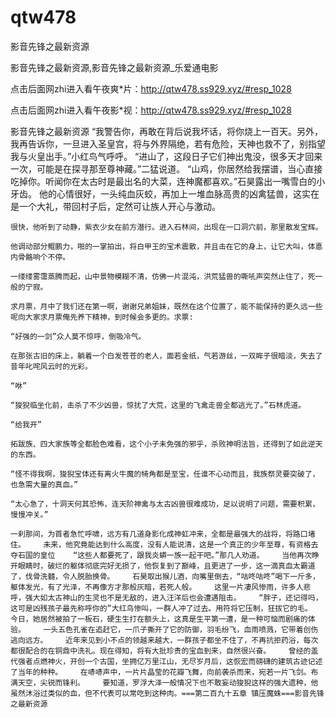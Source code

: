 # qtw478
影音先锋之最新资源

影音先锋之最新资源,影音先锋之最新资源_乐爱通电影

点击后面网zhi进入看午夜爽*片：http://qtw478.ss929.xyz/#resp_1028

点击后面网zhi进入看午夜影*视：http://qtw478.ss929.xyz/#resp_1028

影音先锋之最新资源    “我警告你，再敢在背后说我坏话，将你烧上一百天。另外，我再告诉你，一旦进入圣皇宫，将与外界隔绝，若有危险，天神也救不了，别指望我与火皇出手。”小红鸟气呼呼。    “进山了，这段日子它们神出鬼没，很多天才回来一次，可能是在探寻那至尊神藏。”二猛说道。    “山鸡，你居然给我摆谱，当心直接吃掉你。听闻你在太古时是最出名的大菜，连神魔都喜欢。”石昊露出一嘴雪白的小牙齿。    他的心情很好，一头纯血灰蛟，再加上一堆血脉高贵的凶禽猛兽，这实在是一个大礼，带回村子后，定然可让族人开心与激动。

    很快，他听到了动静，紫衣少女在前方潜行。进入石林间，出现在一口洞穴前，那里散发宝辉。

    他调动部分鲲鹏力，啪的一掌拍出，将白甲王的宝术震散，并且击在它的身上，让它大叫，体悳内骨骼响个不停。

    一缕缕雾霭蒸腾而起，山中景物模糊不清，仿佛一片混沌，洪荒猛兽的嘶吼声突然止住了，死一般的宁寂。

    求月票，月中了我们还在第一啊，谢谢兄弟姐妹，既然在这个位置了，能不能保持的更久远一些呢向大家求月票俺先养下精神，到时候会多更的。求票:

    “好强的一剑”众人莫不惊呼，倒吸冷气。

    在那张古旧的床上，躺着一个白发苍苍的老人，面若金纸，气若游丝，一双眸子很暗淡，失去了昔年叱咤风云时的光彩。

    “咻”

    “狻猊临坐化前，击杀了不少凶兽，惊扰了大荒，这里的飞禽走兽全都逃光了。”石林虎道。

    “给我开”

    拓跋族、四大家族等全都脸色难看，这个小子未免强的邪乎，杀败神明法旨，还得到了如此逆天的东西。

    “怪不得我啊，狻猊宝体还有离火牛魔的犄角都是至宝，任谁不心动而且，我族祭灵要突破了，也急需大量的真血。”

    “太心急了，十洞天何其恐怖，连天阶神禽与太古凶兽很难成功，足以说明了问题，需要积累，慢慢冲关。”

    一刹那间，为首者急忙呼啸，远方有几道身影化成神虹冲来，全都是最强大的战将，将路口堵住。    未来，他究竟能达到什么高度，没有人能说清，这是一个真正的少年至尊，有资格去夺石国的皇位    “这些人都要死了，跟我炎蟒一族一起干吧。”那几人劝道。    当他再次睁开眼睛时，破烂的躯体彻底完好无损了，他恢复到了巅峰，且更进了一步，这一滴真血太霸道了，伐骨洗髓，令人脱胎换骨。    石昊取出猴儿酒，向嘴里倒去，“咕咚咕咚”喝下一斤多，躯体发光，有了光泽，不再像方才那般灰暗，若死人般。    这里一片凄风惨雨，许多人悲呼，强大如太古神山的生灵也不是无敌的，进入汪洋后也会遭遇阻击。    “胖子，还记得吗，这可是凶残孩子最先称呼你的”大红鸟惨叫，一群人冲了过去。用符将它压制，狂拔它的毛。    今日，她居然被拍了一板石，硬生生打在额头上，这真是生平第一遭，是一种可恼而剧痛的体验。    一头五色孔雀在追赶它，一爪子撕开了它的防御，羽毛纷飞，血雨喷溅，它带着创伤逃向远方。    近年来见到小不点的领越来越大，一群孩子都坐不住了，不再抗拒药浴，每次都很配合的在铜鼎中洗礼。现在得知，将有大批珍贵的宝血到来，自然很兴奋。    曾经的盖代强者点燃神火，开创一个古国，坐拥亿万里江山，无尽岁月后，这恢宏而磅礴的建筑古迹记述了当年的种种。    在哧哧声中，一片片晶莹的花瓣飞舞，向前袭杀而来，宛若一片飞剑。布满天空，尖锐而锋利。    要知道，罗浮大泽一般情况下也不敢妄动狻猊这样的强大遗种，他虽然沐浴过类似的血，但不代表可以常吃到这种肉。===第二百九十五章 镇压魔蛛===影音先锋之最新资源
